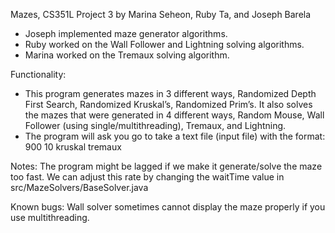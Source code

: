 Mazes, CS351L Project 3
by Marina Seheon, Ruby Ta, and Joseph Barela

* Joseph implemented maze generator algorithms. 
* Ruby worked on the Wall Follower and Lightning solving algorithms. 
* Marina worked on the Tremaux solving algorithm. 


Functionality:
* This program generates mazes in 3 different ways, Randomized Depth First Search, Randomized Kruskal’s, Randomized Prim’s. It also solves the mazes that were generated in 4 different ways, Random Mouse, Wall Follower (using single/multithreading), Tremaux, and Lightning.
* The program will ask you go to take a text file (input file) with the format:
900
10
kruskal
tremaux


Notes: The program might be lagged if we make it generate/solve the maze too fast. We can adjust this rate by changing the waitTime value in src/MazeSolvers/BaseSolver.java

Known bugs: Wall solver sometimes cannot display the maze properly if you use multithreading.